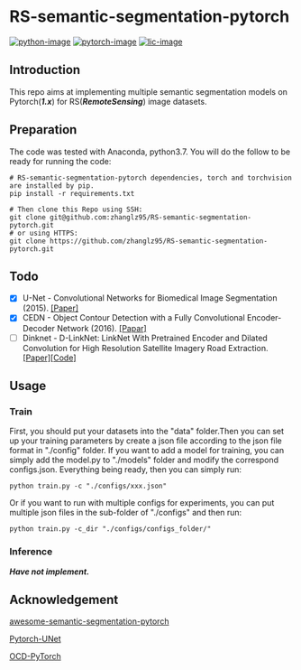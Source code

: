 # RS-semantic-segmentation-pytorch

[![python-image]][python-url]
[![pytorch-image]][pytorch-url]
[![lic-image]][lic-url]

## Introduction
This repo aims at implementing multiple semantic segmentation models on Pytorch(***1.x***) for RS(***RemoteSensing***) image datasets.

## Preparation
The code was tested with Anaconda, python3.7. You will do the follow to be ready for running the code:
```
# RS-semantic-segmentation-pytorch dependencies, torch and torchvision are installed by pip.
pip install -r requirements.txt

# Then clone this Repo using SSH:
git clone git@github.com:zhanglz95/RS-semantic-segmentation-pytorch.git
# or using HTTPS:
git clone https://github.com/zhanglz95/RS-semantic-segmentation-pytorch.git
```
## Todo
- [X] U-Net - Convolutional Networks for Biomedical Image Segmentation (2015). [[Paper]](https://arxiv.org/abs/1505.04597)
- [X] CEDN - Object Contour Detection with a Fully Convolutional Encoder-Decoder Network (2016). [[Papar]](http://openaccess.thecvf.com/content_cvpr_2016/papers/Yang_Object_Contour_Detection_CVPR_2016_paper.pdf)
- [ ] Dinknet - D-LinkNet: LinkNet With Pretrained Encoder and Dilated Convolution for High Resolution Satellite Imagery Road Extraction. [[Paper]](http://openaccess.thecvf.com/content_cvpr_2018_workshops/w4/html/Zhou_D-LinkNet_LinkNet_With_CVPR_2018_paper.html)[[Code]](https://github.com/zlkanata/DeepGlobe-Road-Extraction-Challenge)

## Usage
### Train
First, you should put your datasets into the "data" folder.Then you can set up your training parameters by create a json file according to the json file format in "./config" folder. If you want to add a model for training, you can simply add the model.py to "./models" folder and modify the correspond configs.json. Everything being ready, then you can simply run:
```
python train.py -c "./configs/xxx.json"
```
Or if you want to run with multiple configs for experiments, you can put multiple json files in the sub-folder of "./configs" and then run:
```
python train.py -c_dir "./configs/configs_folder/"
```

### Inference
***Have not implement.***

## Acknowledgement
[awesome-semantic-segmentation-pytorch](https://github.com/Tramac/awesome-semantic-segmentation-pytorch)

[Pytorch-UNet](https://github.com/milesial/Pytorch-UNet)

[OCD-PyTorch](https://github.com/dlam4h/OCD-PyTorch)

[python-image]: https://img.shields.io/badge/Python-3.x-ff69b4.svg
[python-url]: https://www.python.org/
[pytorch-image]: https://img.shields.io/badge/PyTorch-1.x-2BAF2B.svg
[pytorch-url]: https://pytorch.org/
[lic-image]: https://img.shields.io/badge/Apache-2.0-blue.svg
[lic-url]: #


